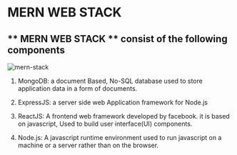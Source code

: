# MERN WEB STACK 

** MERN WEB STACK ** consist of the following components
---
![mern-stack](https://github.com/user-attachments/assets/e7dd07bc-8df1-4b74-b99a-066609422251)


1. MongoDB: a document Based, No-SQL database used to store application data in a form of documents.

2. ExpressJS: a server side web Application framework for Node.js

3. ReactJS: A frontend web framework developed by facebook. it is based on javascript, Used to build user interface(UI) components.

4. Node.js: A javascript runtime environment used to run javascript on a machine or a server rather than on the browser.

